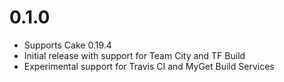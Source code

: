 # 0.1.0

- Supports Cake 0.19.4
- Initial release with support for Team City and TF Build
- Experimental support for Travis CI and MyGet Build Services